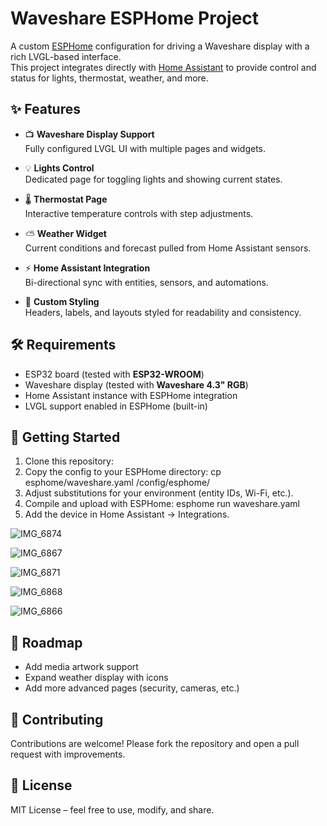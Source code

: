 # Waveshare ESPHome Project

A custom [ESPHome](https://esphome.io/) configuration for driving a Waveshare display with a rich LVGL-based interface.  
This project integrates directly with [Home Assistant](https://www.home-assistant.io/) to provide control and status for lights, thermostat, weather, and more.

## ✨ Features

- 📺 **Waveshare Display Support**  
  Fully configured LVGL UI with multiple pages and widgets.

- 💡 **Lights Control**  
  Dedicated page for toggling lights and showing current states.

- 🌡️ **Thermostat Page**  
  Interactive temperature controls with step adjustments.

- ⛅ **Weather Widget**  
  Current conditions and forecast pulled from Home Assistant sensors.

- ⚡ **Home Assistant Integration**  
  Bi-directional sync with entities, sensors, and automations.

- 🎨 **Custom Styling**  
  Headers, labels, and layouts styled for readability and consistency.

## 🛠️ Requirements
- ESP32 board (tested with **ESP32-WROOM**)
- Waveshare display (tested with **Waveshare 4.3" RGB**)
- Home Assistant instance with ESPHome integration
- LVGL support enabled in ESPHome (built-in)


## 🚀 Getting Started

1.  Clone this repository:
2.  Copy the config to your ESPHome directory:
    cp esphome/waveshare.yaml /config/esphome/
3.  Adjust substitutions for your environment (entity IDs, Wi-Fi, etc.).
4.  Compile and upload with ESPHome:
    esphome run waveshare.yaml
5.  Add the device in Home Assistant → Integrations.

![IMG_6874](https://github.com/user-attachments/assets/a904ddd5-30b8-4418-8ce4-49411fbe619f)

![IMG_6867](https://github.com/user-attachments/assets/1de4182e-911a-4392-92a2-ce2cf36a468a)

![IMG_6871](https://github.com/user-attachments/assets/7157b51e-23a6-4824-b150-a03ecfa286e5)

![IMG_6868](https://github.com/user-attachments/assets/81a52751-f4fd-4495-81eb-258b6e9988ae)

![IMG_6866](https://github.com/user-attachments/assets/3723311f-7263-4fb6-87a4-42b78f2951a3)


    
## 📝 Roadmap
 -  Add media artwork support
 -  Expand weather display with icons
 -  Add more advanced pages (security, cameras, etc.)

## 🤝 Contributing
Contributions are welcome! Please fork the repository and open a pull request with improvements.

## 📜 License
MIT License – feel free to use, modify, and share.

